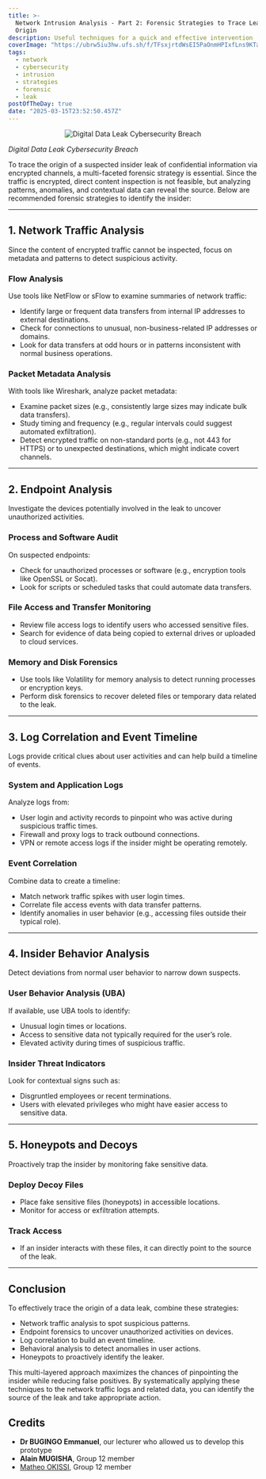 ```yaml
---
title: >-
  Network Intrusion Analysis - Part 2: Forensic Strategies to Trace Leak's
  Origin
description: Useful techniques for a quick and effective intervention
coverImage: "https://ubrw5iu3hw.ufs.sh/f/TFsxjrtdWsEI5PaOnmHPIxfLns9KTaAGyScoUlFq7rbY3JNd"
tags:
  - network
  - cybersecurity
  - intrusion
  - strategies
  - forensic
  - leak
postOfTheDay: true
date: "2025-03-15T23:52:50.457Z"
---
```


<p align="center"><img src="https://ubrw5iu3hw.ufs.sh/f/TFsxjrtdWsEI5PaOnmHPIxfLns9KTaAGyScoUlFq7rbY3JNd" alt="Digital Data Leak Cybersecurity Breach" class="rounded-md" /></p>

  <div class="flex justify-center mb-20">
    <span class="text-sm text-center text-white/70"><em>Digital Data Leak Cybersecurity Breach</em></span>
  </div>

To trace the origin of a suspected insider leak of confidential information via encrypted channels, a multi-faceted forensic strategy is essential. Since the traffic is encrypted, direct content inspection is not feasible, but analyzing patterns, anomalies, and contextual data can reveal the source. Below are recommended forensic strategies to identify the insider:

---

## 1. Network Traffic Analysis

Since the content of encrypted traffic cannot be inspected, focus on metadata and patterns to detect suspicious activity.

### Flow Analysis

Use tools like NetFlow or sFlow to examine summaries of network traffic:

- Identify large or frequent data transfers from internal IP addresses to external destinations.
- Check for connections to unusual, non-business-related IP addresses or domains.
- Look for data transfers at odd hours or in patterns inconsistent with normal business operations.

### Packet Metadata Analysis

With tools like Wireshark, analyze packet metadata:

- Examine packet sizes (e.g., consistently large sizes may indicate bulk data transfers).
- Study timing and frequency (e.g., regular intervals could suggest automated exfiltration).
- Detect encrypted traffic on non-standard ports (e.g., not 443 for HTTPS) or to unexpected destinations, which might indicate covert channels.

---

## 2. Endpoint Analysis

Investigate the devices potentially involved in the leak to uncover unauthorized activities.

### Process and Software Audit

On suspected endpoints:

- Check for unauthorized processes or software (e.g., encryption tools like OpenSSL or Socat).
- Look for scripts or scheduled tasks that could automate data transfers.

### File Access and Transfer Monitoring

- Review file access logs to identify users who accessed sensitive files.
- Search for evidence of data being copied to external drives or uploaded to cloud services.

### Memory and Disk Forensics

- Use tools like Volatility for memory analysis to detect running processes or encryption keys.
- Perform disk forensics to recover deleted files or temporary data related to the leak.

---

## 3. Log Correlation and Event Timeline

Logs provide critical clues about user activities and can help build a timeline of events.

### System and Application Logs

Analyze logs from:

- User login and activity records to pinpoint who was active during suspicious traffic times.
- Firewall and proxy logs to track outbound connections.
- VPN or remote access logs if the insider might be operating remotely.

### Event Correlation

Combine data to create a timeline:

- Match network traffic spikes with user login times.
- Correlate file access events with data transfer patterns.
- Identify anomalies in user behavior (e.g., accessing files outside their typical role).

---

## 4. Insider Behavior Analysis

Detect deviations from normal user behavior to narrow down suspects.

### User Behavior Analysis (UBA)

If available, use UBA tools to identify:

- Unusual login times or locations.
- Access to sensitive data not typically required for the user’s role.
- Elevated activity during times of suspicious traffic.

### Insider Threat Indicators

Look for contextual signs such as:

- Disgruntled employees or recent terminations.
- Users with elevated privileges who might have easier access to sensitive data.

---

## 5. Honeypots and Decoys

Proactively trap the insider by monitoring fake sensitive data.

### Deploy Decoy Files

- Place fake sensitive files (honeypots) in accessible locations.
- Monitor for access or exfiltration attempts.

### Track Access

- If an insider interacts with these files, it can directly point to the source of the leak.

---

## Conclusion

To effectively trace the origin of a data leak, combine these strategies:

- Network traffic analysis to spot suspicious patterns.
- Endpoint forensics to uncover unauthorized activities on devices.
- Log correlation to build an event timeline.
- Behavioral analysis to detect anomalies in user actions.
- Honeypots to proactively identify the leaker.

This multi-layered approach maximizes the chances of pinpointing the insider while reducing false positives. By systematically applying these techniques to the network traffic logs and related data, you can identify the source of the leak and take appropriate action.

## Credits

- **Dr BUGINGO Emmanuel**, our lecturer who allowed us to develop this prototype
- **Alain MUGISHA**, Group 12 member
- <a href="https://cuttypiedev.vercel.app/about" target="_blank">Matheo OKISSI</a>, Group 12 member
